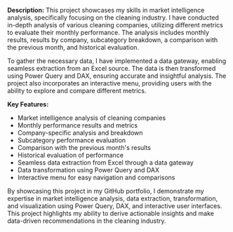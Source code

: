 
**Description:**
This project showcases my skills in market intelligence analysis, specifically focusing on the cleaning industry. I have conducted in-depth analysis of various cleaning companies, utilizing different metrics to evaluate their monthly performance. The analysis includes monthly results, results by company, subcategory breakdown, a comparison with the previous month, and historical evaluation.

To gather the necessary data, I have implemented a data gateway, enabling seamless extraction from an Excel source. The data is then transformed using Power Query and DAX, ensuring accurate and insightful analysis. The project also incorporates an interactive menu, providing users with the ability to explore and compare different metrics.

**Key Features:**
- Market intelligence analysis of cleaning companies
- Monthly performance results and metrics
- Company-specific analysis and breakdown
- Subcategory performance evaluation
- Comparison with the previous month's results
- Historical evaluation of performance
- Seamless data extraction from Excel through a data gateway
- Data transformation using Power Query and DAX
- Interactive menu for easy navigation and comparisons

By showcasing this project in my GitHub portfolio, I demonstrate my expertise in market intelligence analysis, data extraction, transformation, and visualization using Power Query, DAX, and interactive user interfaces. This project highlights my ability to derive actionable insights and make data-driven recommendations in the cleaning industry.
